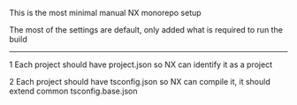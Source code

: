 This is the most minimal manual NX monorepo setup

The most of the settings are default, only added what is required to run the build




---

1 Each project should have project.json so NX can identify it as a project

2 Each project should have tsconfig.json so NX can compile it, it should extend common tsconfig.base.json

